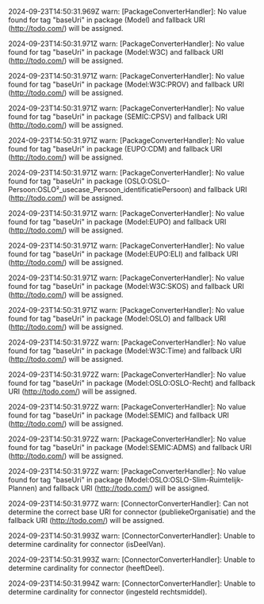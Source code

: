 2024-09-23T14:50:31.969Z warn: [PackageConverterHandler]: No value found for tag "baseUri" in package (Model) and fallback URI (http://todo.com/) will be assigned.

2024-09-23T14:50:31.971Z warn: [PackageConverterHandler]: No value found for tag "baseUri" in package (Model:W3C) and fallback URI (http://todo.com/) will be assigned.

2024-09-23T14:50:31.971Z warn: [PackageConverterHandler]: No value found for tag "baseUri" in package (Model:W3C:PROV) and fallback URI (http://todo.com/) will be assigned.

2024-09-23T14:50:31.971Z warn: [PackageConverterHandler]: No value found for tag "baseUri" in package (SEMIC:CPSV) and fallback URI (http://todo.com/) will be assigned.

2024-09-23T14:50:31.971Z warn: [PackageConverterHandler]: No value found for tag "baseUri" in package (EUPO:CDM) and fallback URI (http://todo.com/) will be assigned.

2024-09-23T14:50:31.971Z warn: [PackageConverterHandler]: No value found for tag "baseUri" in package (OSLO:OSLO-Persoon:OSLO²_usecase_Persoon_identificatiePersoon) and fallback URI (http://todo.com/) will be assigned.

2024-09-23T14:50:31.971Z warn: [PackageConverterHandler]: No value found for tag "baseUri" in package (Model:EUPO) and fallback URI (http://todo.com/) will be assigned.

2024-09-23T14:50:31.971Z warn: [PackageConverterHandler]: No value found for tag "baseUri" in package (Model:EUPO:ELI) and fallback URI (http://todo.com/) will be assigned.

2024-09-23T14:50:31.971Z warn: [PackageConverterHandler]: No value found for tag "baseUri" in package (Model:W3C:SKOS) and fallback URI (http://todo.com/) will be assigned.

2024-09-23T14:50:31.971Z warn: [PackageConverterHandler]: No value found for tag "baseUri" in package (Model:OSLO) and fallback URI (http://todo.com/) will be assigned.

2024-09-23T14:50:31.972Z warn: [PackageConverterHandler]: No value found for tag "baseUri" in package (Model:W3C:Time) and fallback URI (http://todo.com/) will be assigned.

2024-09-23T14:50:31.972Z warn: [PackageConverterHandler]: No value found for tag "baseUri" in package (Model:OSLO:OSLO-Recht) and fallback URI (http://todo.com/) will be assigned.

2024-09-23T14:50:31.972Z warn: [PackageConverterHandler]: No value found for tag "baseUri" in package (Model:SEMIC) and fallback URI (http://todo.com/) will be assigned.

2024-09-23T14:50:31.972Z warn: [PackageConverterHandler]: No value found for tag "baseUri" in package (Model:SEMIC:ADMS) and fallback URI (http://todo.com/) will be assigned.

2024-09-23T14:50:31.972Z warn: [PackageConverterHandler]: No value found for tag "baseUri" in package (Model:OSLO:OSLO-Slim-Ruimtelijk-Plannen) and fallback URI (http://todo.com/) will be assigned.

2024-09-23T14:50:31.977Z warn: [ConnectorConverterHandler]: Can not determine the correct base URI for connector (publiekeOrganisatie) and the fallback URI (http://todo.com/) will be assigned.

2024-09-23T14:50:31.993Z warn: [ConnectorConverterHandler]: Unable to determine cardinality for connector (isDeelVan).

2024-09-23T14:50:31.993Z warn: [ConnectorConverterHandler]: Unable to determine cardinality for connector (heeftDeel).

2024-09-23T14:50:31.994Z warn: [ConnectorConverterHandler]: Unable to determine cardinality for connector (ingesteld rechtsmiddel).


